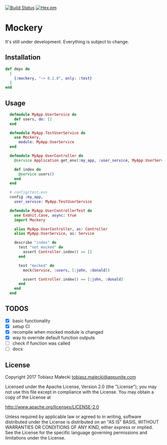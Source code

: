 [![Build Status](https://travis-ci.org/amatalai/mockery.svg?branch=master)](https://travis-ci.org/amatalai/mockery)
[![Hex.pm](https://img.shields.io/hexpm/v/mockery.svg?style=flat)](https://hex.pm/packages/mockery)

# Mockery

It's still under development.
Everything is subject to change.

## Installation

```elixir
def deps do
  [
    {:mockery, "~> 0.1.0", only: :test}
  ]
end
```

## Usage

```elixir
  defmodule MyApp.UserService do
    def users, do: []
  end
```
```elixir
  defmodule MyApp.TestUserService do
    use Mockery,
      module: MyApp.UserService
  end
```
```elixir
  defmodule MyApp.UserController do
    @service Application.get_env(:my_app, :user_service, MyApp.UserService)

    def index do
      @service.users()
    end
  end
```
```elixir
  # config/test.exs
  config :my_app,
    user_service: MyApp.TestUserService
```
```elixir
  defmodule MyApp.UserControllerTest do
    use ExUnit.Case, async: true
    import Mockery

    alias MyApp.UserController, as: Controller
    alias MyApp.UserService, as: Service

    describe "index" do
      test "not mocked" do
        assert Controller.index() == []
      end

      test "mocked" do
        mock(Service, :users, [:john, :donald])

        assert Controller.index() == [:john, :donald]
      end
    end
  end
```

## TODOS

- [x] basic functionality
- [x] setup CI
- [x] recompile when mocked module is changed
- [x] way to override default function outputs
- [ ] check if function was called
- [ ] docs

## License

Copyright 2017 Tobiasz Małecki <tobiasz.malecki@appunite.com>

Licensed under the Apache License, Version 2.0 (the "License");
you may not use this file except in compliance with the License.
You may obtain a copy of the License at

http://www.apache.org/licenses/LICENSE-2.0

Unless required by applicable law or agreed to in writing, software
distributed under the License is distributed on an "AS IS" BASIS,
WITHOUT WARRANTIES OR CONDITIONS OF ANY KIND, either express or implied.
See the License for the specific language governing permissions and
limitations under the License.
